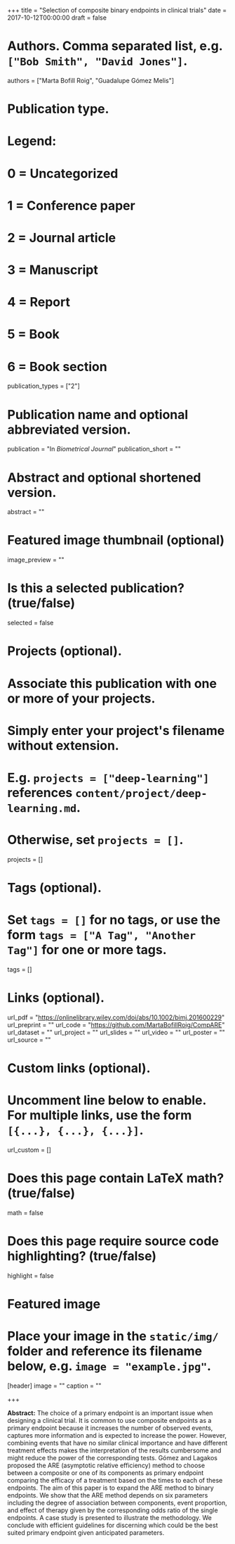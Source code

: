 +++
title = "Selection of composite binary endpoints in clinical trials"
date = 2017-10-12T00:00:00
draft = false

# Authors. Comma separated list, e.g. `["Bob Smith", "David Jones"]`.
authors = ["Marta Bofill Roig", "Guadalupe Gómez Melis"]

# Publication type.
# Legend:
# 0 = Uncategorized
# 1 = Conference paper
# 2 = Journal article
# 3 = Manuscript
# 4 = Report
# 5 = Book
# 6 = Book section
publication_types = ["2"]

# Publication name and optional abbreviated version.
publication = "In *Biometrical Journal*"
publication_short = ""

# Abstract and optional shortened version.
abstract = ""

# Featured image thumbnail (optional)
image_preview = ""

# Is this a selected publication? (true/false)
selected = false

# Projects (optional).
#   Associate this publication with one or more of your projects.
#   Simply enter your project's filename without extension.
#   E.g. `projects = ["deep-learning"]` references `content/project/deep-learning.md`.
#   Otherwise, set `projects = []`.
projects = []

# Tags (optional).
#   Set `tags = []` for no tags, or use the form `tags = ["A Tag", "Another Tag"]` for one or more tags.
tags = []

# Links (optional).
url_pdf = "https://onlinelibrary.wiley.com/doi/abs/10.1002/bimj.201600229"
url_preprint = ""
url_code = "https://github.com/MartaBofillRoig/CompARE"
url_dataset = ""
url_project = ""
url_slides = ""
url_video = ""
url_poster = ""
url_source = ""

# Custom links (optional).
#   Uncomment line below to enable. For multiple links, use the form `[{...}, {...}, {...}]`.
url_custom = []

# Does this page contain LaTeX math? (true/false)
math = false

# Does this page require source code highlighting? (true/false)
highlight = false

# Featured image
# Place your image in the `static/img/` folder and reference its filename below, e.g. `image = "example.jpg"`.
[header]
image = ""
caption = ""

+++

**Abstract:** The choice of a primary endpoint is an important issue when designing a clinical trial. It is common to use composite endpoints as a primary endpoint because it increases the number of observed events, captures more information and is expected to increase the power. However, combining events that have no similar clinical importance and have different treatment effects makes the interpretation of the results cumbersome and might reduce the power of the corresponding tests. Gómez and Lagakos proposed the ARE (asymptotic relative efficiency) method to choose between a composite or one of its components as primary endpoint comparing the efficacy of a treatment based on the times to each of these endpoints. The aim of this paper is to expand the ARE method to binary endpoints. We show that the ARE method depends on six parameters including the degree of association between components, event proportion, and effect of therapy given by the corresponding odds ratio of the single endpoints. A case study is presented to illustrate the methodology. We conclude with efficient guidelines for discerning which could be the best suited primary endpoint given anticipated parameters.

